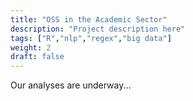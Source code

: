 ```yaml
---
title: "OSS in the Academic Sector"
description: "Project description here"
tags: ["R","nlp","regex","big data"]
weight: 2
draft: false
---
```


Our analyses are underway...